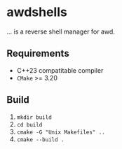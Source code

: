 # awdshells
... is a reverse shell manager for awd.

## Requirements
- C++23 compatitable compiler
- `CMake` >= 3.20

## Build
1. `mkdir build`
2. `cd build`
3. `cmake -G "Unix Makefiles" ..`
4. `cmake --build .`
